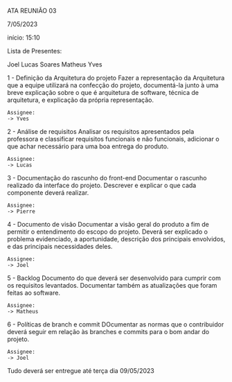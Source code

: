 ATA REUNIÃO 03

7/05/2023

início: 15:10

Lista de Presentes:

Joel
Lucas Soares
Matheus
Yves

1 - Definição da Arquitetura do projeto
	Fazer a representação da Arquitetura que a equipe utilizará na confecção do projeto, documentá-la junto à uma breve explicação sobre o que é arquitetura de software, técnica de arquitetura, e explicação da própria representação.
	
	Assignee:
 	-> Yves

2 - Análise de requisitos
	Analisar os requisitos apresentados pela professora e classificar requisitos funcionais e não funcionais, adicionar o que achar necessário para uma boa entrega do produto.

	Assignee:
 	-> Lucas

3 - Documentação do rascunho do front-end
	Documentar o rascunho realizado da interface do projeto. Descrever e explicar o que cada componente deverá realizar.

	Assignee:
 	-> Pierre

4 - Documento de visão
	Documentar a visão geral do produto a fim de permitir o entendimento do escopo do projeto. Deverá ser explicado o problema evidenciado, a aportunidade, descrição dos principais envolvidos, e das principais necessidades deles.

	Assignee:
	-> Joel

5 - Backlog
	Documento do que deverá ser desenvolvido para cumprir com os requisitos levantados. Documentar também as atualizações que foram feitas ao software.

	Assignee:
	-> Matheus

6 - Políticas de branch e commit
	DOcumentar as normas que o contribuidor deverá seguir em relação às branches e commits para o bom andar do projeto.

	Assignee:
	-> Joel

Tudo deverá ser entregue até terça dia 09/05/2023
